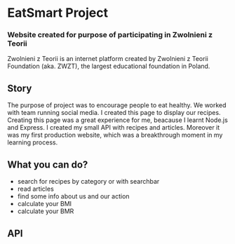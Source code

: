 # EatSmart Project
### Website created for purpose of participating in Zwolnieni z Teorii
Zwolnieni z Teorii is an internet platform created by Zwolnieni z Teorii Foundation (aka. ZWZT), the largest educational foundation in Poland.

## Story
The purpose of project was to encourage people to eat healthy. We worked with team running social media. I created this page to display our recipes. 
Creating this page was a great experience for me, beacause I learnt Node.js and Express. I created my small API with recipes and articles. Moreover it was my first production website, which was a breakthrough moment in my learning process.


## What you can do?
* search for recipes by category or with searchbar
* read articles 
* find some info about us and our action
* calculate your BMI
* calculate your BMR

## API

